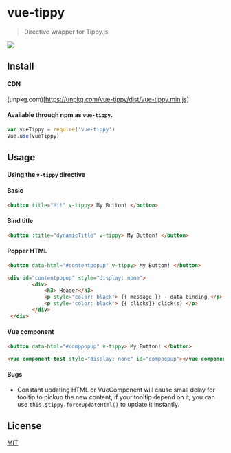 # vue-tippy

> Directive wrapper for Tippy.js

![](https://github.com/KABBOUCHI/vue-tippy/blob/master/preview.gif)

## Install

#### CDN
  
  (unpkg.com)[https://unpkg.com/vue-tippy/dist/vue-tippy.min.js]

#### Available through npm as `vue-tippy`.

  ``` js
  var vueTippy = require('vue-tippy')
  Vue.use(vueTippy)
  ```
  

## Usage

#### Using the `v-tippy` directive

#### Basic
```html
<button title="Hi!" v-tippy> My Button! </button>
```
#### Bind title
```html
<button :title="dynamicTitle" v-tippy> My Button! </button>
```

#### Popper HTML
```html
<button data-html="#contentpopup" v-tippy> My Button! </button>
```
```html
<div id="contentpopup" style="display: none">
        <div>
            <h3> Header</h3>
            <p style="color: black"> {{ message }} - data binding </p>
            <p style="color: black"> {{ clicks}} click(s) </p>
        </div>
 </div>
```

#### Vue component
```html
<button data-html="#comppopup" v-tippy> My Button! </button>
```
```html
<vue-component-test style="display: none" id="comppopup"></vue-component-test>
```
#### Bugs
- Constant updating HTML or VueComponent will cause small delay for tooltip to pickup the new content, 
  if your tooltip depend on it, you can use  ```this.$tippy.forceUpdateHtml()``` to update it instantly.
## License

[MIT](http://opensource.org/licenses/MIT)
